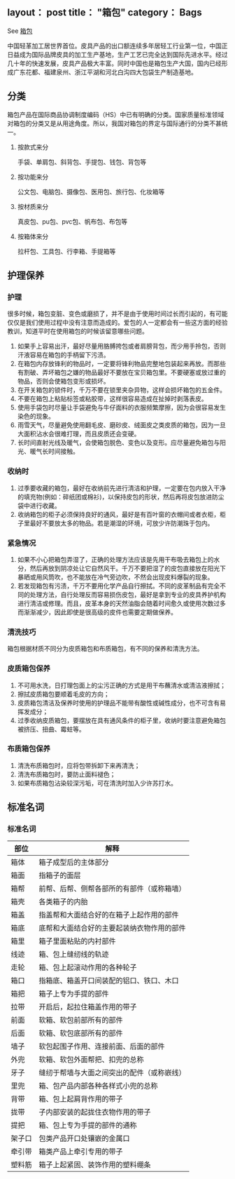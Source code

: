 layout： post
title： "箱包"
category： Bags
---

See [箱包](http://baike.baidu.com/view/491512.htm)

中国轻革加工居世界首位。皮具产品的出口额连续多年居轻工行业第一位，中国正日益成为国际品牌皮具的加工生产基地，生产工艺已完全达到国际先进水平。经过几十年的快速发展，皮具产品极大丰富。同时中国也是箱包生产大国，国内已经形成广东花都、福建泉州、浙江平湖和河北白沟四大包袋生产制造基地。

## 分类

箱包产品在国际商品协调制度编码（HS）中已有明确的分类。国家质量标准领域对箱包的分类又是从用途角度。所以，我国对箱包的界定与国际通行的分类不甚统一。

1. 按款式来分

    手袋、单肩包、斜背包、手提包、钱包、背包等

2. 按功能来分

    公文包、电脑包、摄像包、医用包、旅行包、化妆箱等

3. 按材质来分

    真皮包、pu包、pvc包、帆布包、布包等

4. 按箱体来分

    拉杆包、工具包、行李箱、手提箱等

## 护理保养

### 护理

很多时候，箱包变脏、变色或磨损了，并不是由于使用时间过长而引起的，有可能仅仅是我们使用过程中没有注意而造成的。爱包的人一定都会有一些这方面的经验教训，知道平时在使用箱包的时候该留意哪些问题。

1. 如果手上容易出汗，最好尽量用胳膊挎包或者肩膀背包，而少用手拎包，否则汗液容易在箱包的手柄留下污渍。
2. 在箱包内存放锋利的物品时，一定要将锋利物品完整地包装起来再放。而那些有割破、弄坏箱包之嫌的物品最好不要放在宝贝箱包里。不要硬塞或放过重的物品，否则会使箱包变形或损坏。
3. 在开关箱包的锁件时，千万不要在锁里夹杂异物，这样会损坏箱包的五金件。
4. 不要在箱包上粘贴标签或粘胶带，这样很容易造成在扯掉时剥落表皮。
5. 使用手袋包时尽量让手袋避免与牛仔面料的衣服频繁摩擦，因为会很容易发生染色的现象。
6. 雨雪天气，尽量避免使用翻毛皮、磨砂皮、绒面皮之类皮质的箱包，因为一旦大面积沾水会很难打理，而且皮质还会变硬。
7. 长时间直射光线及暖气，会使箱包脱色、变色以及变形。应尽量避免箱包与阳光、暖气长时间接触。

### 收纳时

1. 过季要收藏的箱包，最好在收纳前先进行清洁和护理，一定要在包内放入干净的填充物(例如：碎纸团或棉衫)，以保持皮包的形状，然后再将皮包放进防尘袋中进行收藏。
2. 收纳箱包的柜子必须保持良好的通风，最好是有百叶窗的衣帽间或者衣柜，柜子里最好不要放太多的物品。若是潮湿的环境，可放少许防潮珠于包内。

### 紧急情况

1. 如果不小心把箱包弄湿了，正确的处理方法应该是先用干布吸去箱包上的水分，然后再放到阴凉处让它自然风干。千万不要把湿了的皮包直接放在阳光下暴晒或用风筒吹，也不能放在冷气旁边吹，不然会出现皮料爆裂的现象。
2. 若发现箱包有污渍，千万不要用化学产品自行擦拭。不同的皮革制品有完全不同的处理方法，自行处理反而容易损伤皮包，最好是拿到专业的皮具养护机构进行清洁或修理。而且，皮革本身的天然油脂会随着时间愈久或使用次数过多而渐渐减少，因此即使是很高级的皮件也需要定期做保养。

### 清洗技巧

箱包根据材质不同分为皮质箱包和布质箱包，有不同的保养和清洗方法。

### 皮质箱包保养

1. 不可用水洗，日打理包面上的尘污正确的方式是用干布蘸清水或清洁液擦拭；
2. 擦拭皮质箱包要顺着毛皮的方向；
3. 皮质箱包清洁及保养时使用的护理品不能带有酸性或碱性成分，也不可含有易挥发成分；
4. 过季收纳皮质箱包，要摆放在具有通风条件的柜子里，收纳时要注意避免箱包被挤压、扭曲、霉蛀等。

### 布质箱包保养

1. 清洗布质箱包时，应将包带拆卸下来再清洗；
2. 清洗布质箱包时，要防止面料褪色；
3. 如果布质箱包沾染较深污垢，可在清洗时加入少许苏打水。

## 标准名词

### 标准名词

部位                            | 解释
------------------------------- | -------------
箱体  | 箱子成型后的主体部分
箱面  | 指箱子的面层
箱帮  | 前帮、后帮、侧帮各部所的有部件（或称箱墙）
箱壳  | 各类箱子的内胎
箱盖  | 指盖帮和大面结合好的在箱子上起作用的部件
箱底  | 底帮和大面结合好的主要起装纳衣物作用的部件
箱里  | 箱子里面粘贴的内衬部件
线迹  | 箱、包上缝纫线的轨迹
走轮  | 箱、包上起滚动作用的各种轮子
箱口  | 指箱底、箱盖开口间装配的铝口、铁口、木口
箱把  | 箱子上专为手提的部件
拉带  | 开启后，起拉住箱盖作用的带子
前面  | 软箱、软包前部所有的部件
后面  | 软箱、软包底部所有的部件
墙子  | 软包起围子作用、连接前面、后面的部件
外兜  | 软箱、软包外面帮把、扣兜的总称
牙子  | 缝纫于帮墙与大面之间突出的配件（或称嵌线）
里兜  | 箱、包产品内部各种各样式小兜的总称
背带  | 箱、包上起肩背作用的带子
拢带  | 子内部安装的起拢住衣物作用的带子
提把  | 箱、包上专为手提的部件的通称
架子口 | 包类产品开口处镶嵌的金属口
牵引带 | 箱类产品上牵引专用的带子
塑料筋 | 箱子上起紧固、装饰作用的塑料绷条

